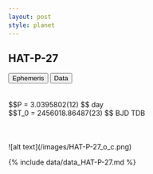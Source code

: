 ```yaml
---
layout: post
style: planet
---
```

<script src="../js/planets.js"></script>

## HAT-P-27

<!-- Tab links -->
<div class="tab">
<button class="tablinks" onclick="openCity(event, 'Ephemeris')">Ephemeris</button>
<button class="tablinks" onclick="openCity(event, 'Data')">Data</button>
</div>

<!-- Tab content -->
<div id="Ephemeris" class="tabcontent" markdown="1">
<br/><br/>
$$P = 3.0395802(12) $$ day <br/>
$$T_0 = 2456018.86487(23) $$ BJD TDB
<br/><br/>
<br/><br/>
![alt text](/images/HAT-P-27_o_c.png)
</div>


<div id="Data" class="tabcontent" markdown="1">

{% include data/data_HAT-P-27.md %}

</div>
